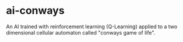 # ai-conways
An AI trained with reinforcement learning (Q-Learning) applied to a two dimensional cellular automaton called "conways game of life".
